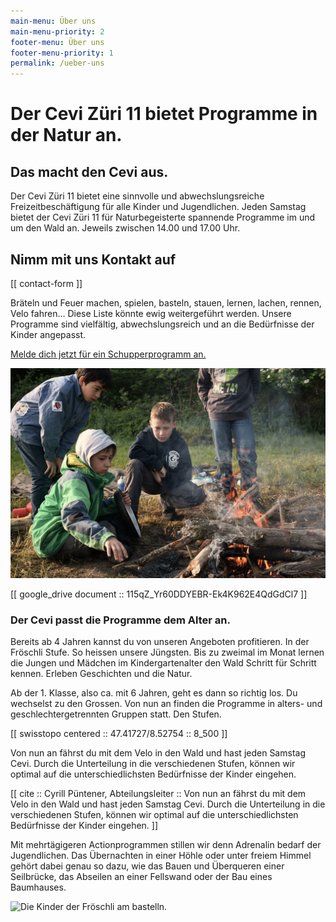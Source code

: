 ```yaml
---
main-menu: Über uns 
main-menu-priority: 2 
footer-menu: Über uns 
footer-menu-priority: 1 
permalink: /ueber-uns
---
```


# Der Cevi Züri 11 bietet Programme in der Natur an.

## Das macht den Cevi aus.

Der Cevi Züri 11 bietet eine sinnvolle und abwechslungsreiche Freizeitbeschäftigung für alle Kinder und Jugendlichen.
Jeden Samstag bietet der Cevi Züri 11 für Naturbegeisterte spannende Programme im und um den Wald an. Jeweils zwischen
14.00 und 17.00 Uhr.

## Nimm mit uns Kontakt auf

[[ contact-form ]]

Bräteln und Feuer machen, spielen, basteln, stauen, lernen, lachen, rennen, Velo fahren… Diese Liste könnte ewig
weitergeführt werden. Unsere Programme sind vielfältig, abwechslungsreich und an die Bedürfnisse der Kinder angepasst.

[Melde dich jetzt für ein Schupperprogramm an.](/neu-im-cevi)

![Der Zvieri auf dem Feuer ist ein fester Bestandteil unserer Programme.](/assets/Sinai_am_Feuer.jpg)

[[ google_drive document :: 115qZ_Yr60DDYEBR-Ek4K962E4QdGdCl7 ]]

### Der Cevi passt die Programme dem Alter an.

Bereits ab 4 Jahren kannst du von unseren Angeboten profitieren. In der Fröschli Stufe. So heissen unsere Jüngsten. Bis
zu zweimal im Monat lernen die Jungen und Mädchen im Kindergartenalter den Wald Schritt für Schritt kennen. Erleben
Geschichten und die Natur.


Ab der 1. Klasse, also ca. mit 6 Jahren, geht es dann so richtig los. Du wechselst zu den Grossen. Von nun an finden die
Programme in alters- und geschlechter­getrennten Gruppen statt. Den Stufen.

[[ swisstopo centered :: 47.41727/8.52754 :: 8_500 ]]

Von nun an fährst du mit dem Velo in den Wald und hast jeden Samstag Cevi. Durch die Unterteilung in die verschiedenen
Stufen, können wir optimal auf die unterschiedlichsten Bedürfnisse der Kinder eingehen.

[[ cite :: Cyrill Püntener, Abteilungsleiter :: Von nun an fährst du mit dem Velo in den Wald und hast jeden Samstag Cevi. Durch die Unterteilung in die verschiedenen Stufen, können wir optimal auf die unterschiedlichsten Bedürfnisse der Kinder eingehen. ]]

Mit mehrtägigeren Actionprogrammen stillen wir denn Adrenalin bedarf der Jugendlichen. Das Übernachten in einer Höhle
oder unter freiem Himmel gehört dabei genau so dazu, wie das Bauen und Überqueren einer Seilbrücke, das Abseilen an
einer Fellswand oder der Bau eines Baumhauses.

![Die Kinder der Fröschli am bastelln.](/assets/Froeschli.jpg)